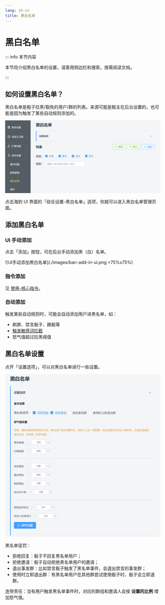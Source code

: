 ```yaml
---
lang: zh-cn
title: 黑白名单
---
```


# 黑白名单

::: info 本节内容

本节将介绍黑白名单的设置，请善用侧边栏和搜索，按需阅读文档。

:::

## 如何设置黑白名单？

黑白名单是骰子拉黑/豁免的用户/群的列表。来源可能是骰主在后台设置的，也可能是因为触发了某些自动规则添加的。

![黑白名单](./images/ban-ui.png)

点击海豹 UI 界面的「综合设置-黑白名单」选项，你就可以进入黑白名单管理页面。

## 添加黑白名单

### UI 手动添加

点击「添加」按钮，可在后台手动添加黑（白）名单。

![UI手动添加黑白名单](./images/ban-add-in-ui.png =75%x75%)

### 指令添加

见 [使用-核心指令](../use/core.md)。

### 自动添加

触发某些自动规则时，可能会自动添加用户进黑名单，如：

- 刷屏、禁言骰子、踢骰等
- [触发敏感词拦截](./censor.md)
- 怒气值超过拉黑阈值

## 黑白名单设置

点开「设置选项」，可以对黑白名单进行一些设置。

![黑白名单设置](./images/ban-config.png)

黑名单惩罚：
- 拒绝回复：骰子不回复黑名单用户；
- 拒绝邀请：骰子自动拒绝黑名单用户的邀请；
- 退出事发群：比如禁言骰子触发了黑名单事件，会退出禁言的事发群；
- 使用时立即退出群：有黑名单用户在其他群尝试使用骰子时，骰子会立即退群。

连带责任：当有用户触发黑名单事件时，对应的群组和邀请人会按 **设置的比例** 增加怒气值。